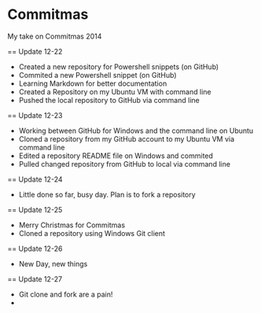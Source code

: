 Commitmas
=========

My take on Commitmas 2014

== Update 12-22
 - Created a new repository for Powershell snippets (on GitHub)
 - Commited a new Powershell snippet (on GitHub)
 - Learning Markdown for better documentation
 - Created a Repository on my Ubuntu VM with command line
 - Pushed the local repository to GitHub via command line

== Update 12-23
 - Working between GitHub for Windows and the command line on Ubuntu
 - Cloned a repository from my GitHub account to my Ubuntu VM via command line
 - Edited a repository README file on Windows and commited
 - Pulled changed repository from GitHub to local via command line

== Update 12-24
 - Little done so far, busy day.  Plan is to fork a repository

== Update 12-25
  - Merry Christmas for Commitmas
  - Cloned a repository using Windows Git client
  
== Update 12-26
 - New Day, new things
 
== Update 12-27
 - Git clone and fork are a pain!
 - 
